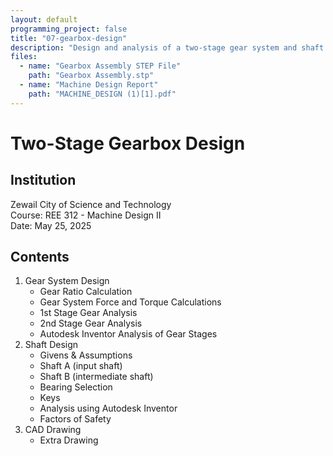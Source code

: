 ```yaml
---
layout: default
programming_project: false
title: "07-gearbox-design"
description: "Design and analysis of a two-stage gear system and shaft design for REE 312, including gear ratio, torque calculations, and Autodesk Inventor analysis. "
files:
  - name: "Gearbox Assembly STEP File"
    path: "Gearbox Assembly.stp"
  - name: "Machine Design Report"
    path: "MACHINE_DESIGN (1)[1].pdf"
---
```

# Two-Stage Gearbox Design

## Institution
Zewail City of Science and Technology  
Course: REE 312 - Machine Design II    
Date: May 25, 2025

## Contents
1. Gear System Design
   - Gear Ratio Calculation
   - Gear System Force and Torque Calculations
   - 1st Stage Gear Analysis
   - 2nd Stage Gear Analysis
   - Autodesk Inventor Analysis of Gear Stages
2. Shaft Design
   - Givens & Assumptions
   - Shaft A (input shaft)
   - Shaft B (intermediate shaft)
   - Bearing Selection
   - Keys
   - Analysis using Autodesk Inventor
   - Factors of Safety
3. CAD Drawing
   - Extra Drawing


